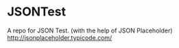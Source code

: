 # JSONTest
A repo for JSON Test. (with the help of JSON Placeholder) http://jsonplaceholder.typicode.com/
